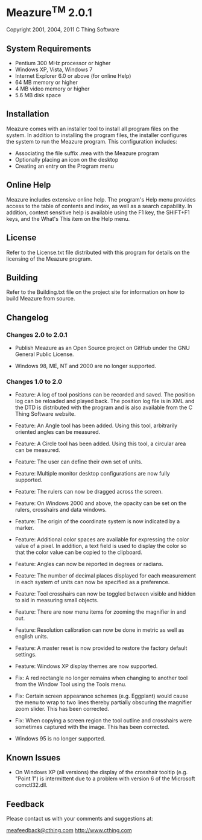 # Meazure<sup>TM</sup> 2.0.1

Copyright 2001, 2004, 2011 C Thing Software


## System Requirements

- Pentium 300 MHz processor or higher
- Windows XP, Vista, Windows 7
- Internet Explorer 6.0 or above (for online Help)
- 64 MB memory or higher
- 4 MB video memory or higher
- 5.6 MB disk space


## Installation

Meazure comes with an installer tool to install all
program files on the system. In addition to installing
the program files, the installer configures the system
to run the Meazure program. This configuration includes:

- Associating the file suffix .mea with the Meazure program
- Optionally placing an icon on the desktop
- Creating an entry on the Program menu


## Online Help

Meazure includes extensive online help. The program's
Help menu provides access to the table of contents and
index, as well as a search capability. In addition,
context sensitive help is available using the F1 key,
the SHIFT+F1 keys, and the What's This item on the
Help menu.

## License

Refer to the License.txt file distributed with this program
for details on the licensing of the Meazure program.

## Building

Refer to the Building.txt file on the project site for
information on how to build Meazure from source.


## Changelog

### Changes 2.0 to 2.0.1

- Publish Meazure as an Open Source project on GitHub under
  the GNU General Public License.

- Windows 98, ME, NT and 2000 are no longer supported.

### Changes 1.0 to 2.0

- Feature: A log of tool positions can be recorded and
  saved. The position log can be reloaded and played
  back. The position log file is in XML and the DTD
  is distributed with the program and is also available
  from the C Thing Software website.

- Feature: An Angle tool has been added. Using this tool,
  arbitrarily oriented angles can be measured.

- Feature: A Circle tool has been added. Using this tool,
  a circular area can be measured.

- Feature: The user can define their own set of units.

- Feature: Multiple monitor desktop configurations
  are now fully supported.

- Feature: The rulers can now be dragged across the
  screen.

- Feature: On Windows 2000 and above, the opacity can
  be set on the rulers, crosshairs and data windows.

- Feature: The origin of the coordinate system is now
  indicated by a marker.

- Feature: Additional color spaces are available for
  expressing the color value of a pixel. In addition,
  a text field is used to display the color so that
  the color value can be copied to the clipboard.

- Feature: Angles can now be reported in degrees or
  radians.

- Feature: The number of decimal places displayed for
  each measurement in each system of units can now be
  specified as a preference.

- Feature: Tool crosshairs can now be toggled between
  visible and hidden to aid in measuring small objects.

- Feature: There are now menu items for zooming the
  magnifier in and out.

- Feature: Resolution calibration can now be done in
  metric as well as english units.

- Feature: A master reset is now provided to restore
  the factory default settings.

- Feature: Windows XP display themes are now supported.

- Fix: A red rectangle no longer remains when changing
  to another tool from the Window Tool using the Tools
  menu.

- Fix: Certain screen appearance schemes (e.g. Eggplant)
  would cause the menu to wrap to two lines thereby
  partially obscuring the magnifier zoom slider. This
  has been corrected.

- Fix: When copying a screen region the tool outline and
  crosshairs were sometimes captured with the image. This
  has been corrected.

- Windows 95 is no longer supported.


## Known Issues

- On Windows XP (all versions) the display of the crosshair
  tooltip (e.g. "Point 1") is intermittent due to a problem
  with version 6 of the Microsoft comctl32.dll.


## Feedback

Please contact us with your comments and suggestions at:

meafeedback@cthing.com
http://www.cthing.com
